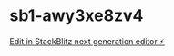 # sb1-awy3xe8zv4

[Edit in StackBlitz next generation editor ⚡️](https://stackblitz.com/~/github.com/jamesjara/sb1-awy3xe8zv4)